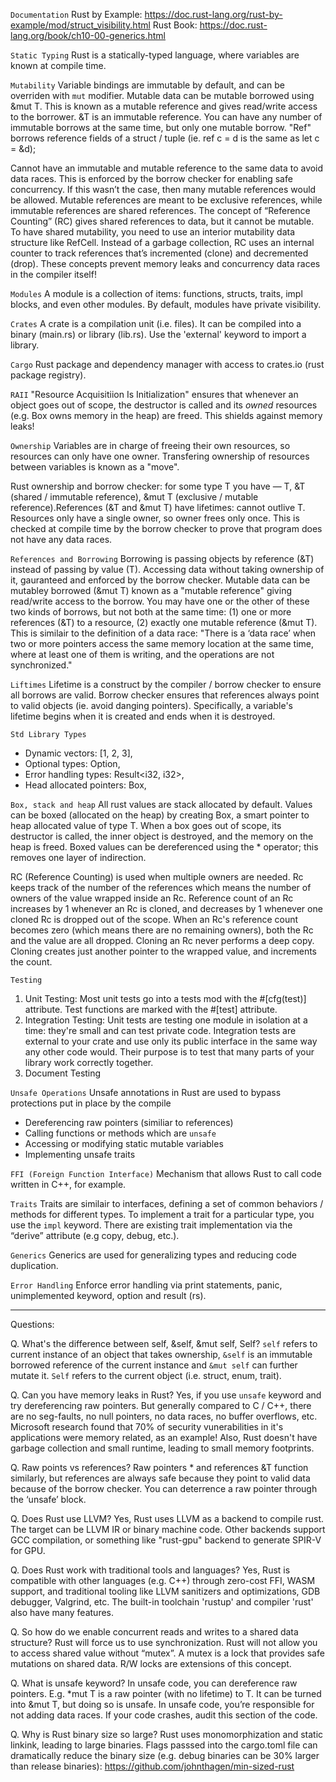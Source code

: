 ```Documentation```
Rust by Example: https://doc.rust-lang.org/rust-by-example/mod/struct_visibility.html
Rust Book: https://doc.rust-lang.org/book/ch10-00-generics.html

``` Static Typing ```
Rust is a statically-typed language, where variables are known at compile time. 

```Mutability```
Variable bindings are immutable by default, and can be overriden with `mut` modifier.
Mutable data can be mutable borrowed using &mut T. This is known as a mutable reference 
and gives read/write access to the borrower. &T is an immutable reference. You can have 
any number of immutable borrows at the same time, but only one mutable borrow. "Ref" borrows 
reference fields of a struct / tuple (ie. ref c = d is the same as let c = &d);

Cannot have an immutable and mutable reference to the same data to avoid data races. This is enforced by the borrow checker for enabling safe concurrency. If this wasn’t the case, then many mutable references would be allowed. Mutable references are meant to be exclusive references, while immutable references are shared references. The concept of “Reference Counting” (RC) gives shared references to data, but it cannot be mutable. To have shared mutability, you need to use an interior mutability data structure like RefCell. Instead of a garbage collection, RC uses an internal counter to track references that’s incremented (clone) and decremented (drop). These concepts prevent memory leaks and concurrency data races in the compiler itself!

```Modules```
A module is a collection of items: functions, structs, traits, impl blocks, and even other modules.
By default, modules have private visibility. 

```Crates```
A crate is a compilation unit (i.e. files). It can be compiled into a binary (main.rs) or library (lib.rs).
Use the 'external' keyword to import a library. 

```Cargo```
Rust package and dependency manager with access to crates.io (rust package registry).

```RAII```
"Resource Acquisitiion Is Initialization" ensures that whenever an object goes out of scope, 
the destructor is called and its *owned* resources (e.g. Box<T> owns memory in the heap) are freed. 
This shields against memory leaks!

```Ownership```
Variables are in charge of freeing their own resources, so resources can only have one owner. 
Transfering ownership of resources between variables is known as a "move". 

Rust ownership and borrow checker: for some type T you have — T, &T (shared / immutable reference), &mut T (exclusive / mutable reference).References (&T and &mut T) have lifetimes: cannot outlive T. Resources only have a single owner, so owner frees only once. This is checked at compile time by the borrow checker to prove that program does not have any data races. 

```References and Borrowing```
Borrowing is passing objects by reference (&T) instead of passing by value (T).
Accessing data without taking ownership of it, gauranteed and enforced by the borrow checker. 
Mutable data can be mutabley borrowed (&mut T) known as a "mutable reference" giving read/write 
access to the borrow. You may have one or the other of these two kinds of borrows, but not both 
at the same time: (1) one or more references (&T) to a resource, (2) exactly one mutable reference 
(&mut T). This is similair to the definition of a data race: "There is a ‘data race’ when two or 
more pointers access the same memory location at the same time, where at least one of them is writing, 
and the operations are not synchronized."

```Liftimes```
Lifetime is a construct by the compiler / borrow checker to ensure all borrows are valid.
Borrow checker ensures that references always point to valid objects (ie. avoid danging
pointers). Specifically, a variable's lifetime begins when it is created and ends when it 
is destroyed.

```Std Library Types```
- Dynamic vectors: [1, 2, 3],
- Optional types: Option<i32>,
- Error handling types: Result<i32, i32>,
- Head allocated pointers: Box<i32>,

```Box, stack and heap```
All rust values are stack allocated by default. Values can be boxed (allocated on the heap)
by creating Box<T>, a smart pointer to heap allocated value of type T. When a box goes out 
of scope, its destructor is called, the inner object is destroyed, and the memory on the 
heap is freed. Boxed values can be dereferenced using the * operator; this removes one layer 
of indirection.

RC (Reference Counting) is used when multiple owners are needed. Rc keeps track of the number 
of the references which means the number of owners of the value wrapped inside an Rc.
Reference count of an Rc increases by 1 whenever an Rc is cloned, and decreases by 1 whenever 
one cloned Rc is dropped out of the scope. When an Rc's reference count becomes zero (which 
means there are no remaining owners), both the Rc and the value are all dropped. Cloning an Rc 
never performs a deep copy. Cloning creates just another pointer to the wrapped value, and 
increments the count.

```Testing```
1. Unit Testing: Most unit tests go into a tests mod with the #[cfg(test)] attribute. 
Test functions are marked with the #[test] attribute.
1. Integration Testing: Unit tests are testing one module in isolation at a time: they're small 
and can test private code. Integration tests are external to your crate and use only its public 
interface in the same way any other code would. Their purpose is to test that many parts of your 
library work correctly together.
1. Document Testing

```Unsafe Operations```
Unsafe annotations in Rust are used to bypass protections put in place by the compile
- Dereferencing raw pointers (similiar to references)
- Calling functions or methods which are `unsafe`
- Accessing or modifying static mutable variables
- Implementing unsafe traits

```FFI (Foreign Function Interface)```
Mechanism that allows Rust to call code written in C++, for example. 

```Traits```
Traits are similair to interfaces, defining a set of common behaviors / methods 
for different types. To implement a trait for a particular type, you use the `impl` keyword.
There are existing trait implementation via the “derive” attribute (e.g copy, debug, etc.).

```Generics```
Generics are used for generalizing types and reducing code duplication.

```Error Handling```
Enforce error handling via print statements, panic, unimplemented keyword, option and result (rs).

----------------------------------------------------------------------------------------------------------------
Questions: 

Q. What's the difference between self, &self, &mut self, Self?
`self` refers to current instance of an object that takes ownership, `&self` is an immutable borrowed
reference of the current instance and `&mut self` can further mutate it. `Self` refers
to the current object (i.e. struct, enum, trait).

Q. Can you have memory leaks in Rust?
Yes, if you use `unsafe` keyword and try dereferencing raw pointers. But generally compared to C / C++,
there are no seg-faults, no null pointers, no data races, no buffer overflows, etc. Microsoft research 
found that 70% of security vunerabilities in it's applications were memory related, as an example! 
Also, Rust doesn't have garbage collection and small runtime, leading to small memory footprints.

Q. Raw points vs references?
Raw pointers * and references &T function similarly, but references are always safe because they point 
to valid data because of the borrow checker. You can deterrence a raw pointer through the ‘unsafe’ block.

Q. Does Rust use LLVM?
Yes, Rust uses LLVM as a backend to compile rust. The target can be LLVM IR or binary machine code. 
Other backends support GCC compilation, or something like "rust-gpu" backend to generate SPIR-V for GPU. 

Q. Does Rust work with traditional tools and languages?
Yes, Rust is compatible with other languages (e.g. C++) through zero-cost FFI, WASM support, and
traditional tooling like LLVM sanitizers and optimizations, GDB debugger, Valgrind, etc. The built-in
toolchain 'rustup' and compiler 'rust' also have many features. 

Q. So how do we enable concurrent reads and writes to a shared data structure?
Rust will force us to use synchronization. Rust will not allow you to access shared value without “mutex”. A mutex is a lock that provides safe mutations on shared data. R/W locks are extensions of this concept. 

Q. What is unsafe keyword?
In unsafe code, you can dereference raw pointers. E.g. *mut T is a raw pointer (with no lifetime) to T. It can be turned into &mut T, but doing so is unsafe. In unsafe code, you’re responsible for not adding data races. If your code crashes, audit this section of the code. 

Q. Why is Rust binary size so large?
Rust uses monomorphization and static linkink, leading to large binaries. Flags passsed into the cargo.toml file
can dramatically reduce the binary size (e.g. debug binaries can be 30% larger than release binaries):
https://github.com/johnthagen/min-sized-rust